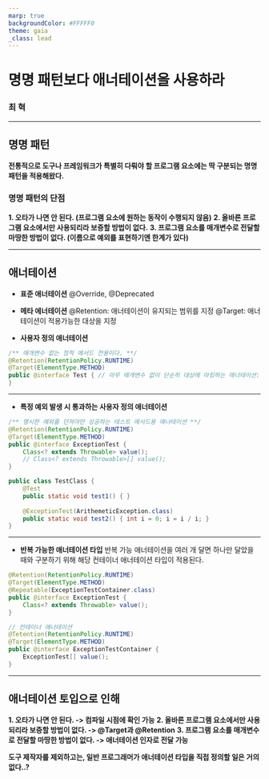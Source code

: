 ```yaml
---
marp: true
backgroundColor: #FFFFF0
theme: gaia
_class: lead
---
```


# 명명 패턴보다 애너테이션을 사용하라

### 최 혁

---

 ## 명명 패턴

 __전통적으로 도구나 프레임워크가 특별히 다뤄야 할 프로그램 요소에는 딱 구분되는 명명패턴을 적용해왔다.__

### 명명 패턴의 단점
__1. 오타가 나면 안 된다. (프로그램 요소에 원하는 동작이 수행되지 않음)__
__2. 올바른 프로그램 요소에서만 사용되리라 보증할 방법이 없다.__
__3. 프로그램 요소를 매개변수로 전달할 마땅한 방법이 없다. (이름으로 예외를 표현하기엔 한계가 있다)__

---

## 애너테이션

- __표준 애너테이션__
    @Override, @Deprecated

- __메타 에너테이션__
    @Retention: 애너테이션이 유지되는 범위를 지정
    @Target: 애너테이션이 적용가능한 대상을 지정

- __사용자 정의 애너테이션__
```java
/** 매개변수 없는 정적 메서드 전용이다. **/
@Retention(RetentionPolicy.RUNTIME)
@Target(ElementType.METHOD)
public @interface Test { // 아무 매개변수 없이 단순히 대상에 마킹하는 애너테이션: 마커 애너테이션
}
```

---

- __특정 예외 발생 시 통과하는 사용자 정의 애너테이션__

```java
/** 명시한 예외를 던져야만 성공하는 테스트 메서드용 애너테이션 **/
@Retention(RetentionPolicy.RUNTIME)
@Target(ElementType.METHOD)
public @interface ExceptionTest {
    Class<? extends Throwable> value();
    // Class<? extends Throwable>[] value();
}
```

```java
public class TestClass {
    @Test
    public static void test1() { }
    
    @ExceptionTest(ArithemeticException.class)
    public static void test2() { int i = 0; i = i / i; }
}
```

---

- __반복 가능한 애너테이션 타입__
    반복 가능 애너테이션을 여러 개 달면 하나만 달았을 때와 구분하기 위해 해당 컨테이너 애너테이션 타입이 적용된다.
```java
@Retention(RetentionPolicy.RUNTIME)
@Target(ElementType.METHOD)
@Repeatable(ExceptionTestContainer.class)
public @interface ExceptionTest {
    Class<? extends Throwable> value();
}

// 컨테이너 애너테이션
@Tetention(RetentionPolicy.RUNTIME)
@Target(ElementType.METHOD)
public @interface ExceptionTestContainer {
    ExceptionTest[] value();
}
```

---

## 애너테이션 토입으로 인해

__1. 오타가 나면 안 된다. -> 컴파일 시점에 확인 가능__
__2. 올바른 프로그램 요소에서만 사용되리라 보증할 방법이 없다. -> @Target과 @Retention__
__3. 프로그램 요소를 매개변수로 전달할 마땅한 방법이 없다. -> 애너테이션 인자로 전달 가능__

__도구 제작자를 제외하고는, 일반 프로그래머가 애너테이션 타입을 직접 정의할 일은 거의 없다..?__
